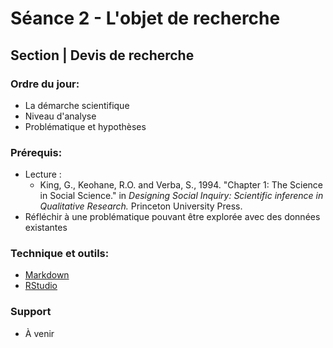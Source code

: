 # Séance 2 - L'objet de recherche
## Section | Devis de recherche

### Ordre du jour:
- La démarche scientifique
- Niveau d'analyse
- Problématique et hypothèses

### Prérequis:
- Lecture :
    - King, G., Keohane, R.O. and Verba, S., 1994. "Chapter 1: The Science in Social Science." in *Designing Social Inquiry: Scientific inference in Qualitative Research.* Princeton University Press.
- Réfléchir à une problématique pouvant être explorée avec des données existantes

### Technique et outils:
- [Markdown](https://github.com/adam-p/markdown-here/wiki/Markdown-Cheatsheet)
- [RStudio](https://rstudio.com/products/rstudio/)

### Support
- À venir

